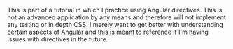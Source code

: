 This is part of a tutorial in which I practice using Angular directives. This is not an advanced application by any means and therefore will not implement any testing or in depth CSS. I merely want to get better with understanding certain aspects of Angular and this is meant to reference if I'm having issues with directives in the future.